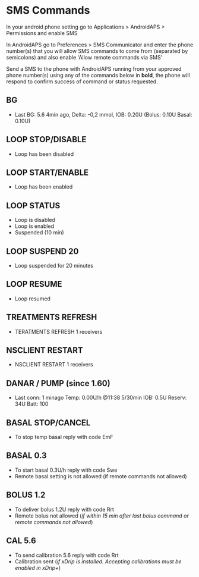 # SMS Commands

In your android phone setting go to Applications > AndroidAPS > Permissions and enable SMS

In AndroidAPS go to Preferences > SMS Communicator and enter the phone number(s) that you will allow SMS commands to come from (separated by semicolons) and also enable 'Allow remote commands via SMS'

Send a SMS to the phone with AndroidAPS running from your approved phone number(s) using any of the commands below in **bold**, the phone will respond to confirm success of command or status requested.

## BG
- Last BG: 5.6 4min ago, Delta: -0,2 mmol, IOB: 0.20U (Bolus: 0.10U Basal: 0.10U)
## LOOP STOP/DISABLE
- Loop has been disabled
## LOOP START/ENABLE
- Loop has been enabled
## LOOP STATUS
- Loop is disabled
- Loop is enabled
- Suspended (10 min)
## LOOP SUSPEND 20
- Loop suspended for 20 minutes
## LOOP RESUME
- Loop resumed
## TREATMENTS REFRESH
- TERATMENTS REFRESH 1 receivers
## NSCLIENT RESTART
- NSCLIENT RESTART 1 receivers
## DANAR / PUMP (since 1.60)
- Last conn: 1 minago Temp: 0.00U/h @11:38 5/30min IOB: 0.5U Reserv: 34U Batt: 100
## BASAL STOP/CANCEL
- To stop temp basal reply with code EmF
## BASAL 0.3
- To start basal 0.3U/h reply with code Swe
- Remote basal setting is not allowed (if remote commands not allowed)
## BOLUS 1.2
- To deliver bolus 1.2U reply with code Rrt
- Remote bolus not allowed (_if within 15 min after last bolus command or remote commands not allowed_)
## CAL 5.6
- To send calibration 5.6 reply with code Rrt
- Calibration sent (_if xDrip is installed. Accepting calibrations must be enabled in xDrip+_)

